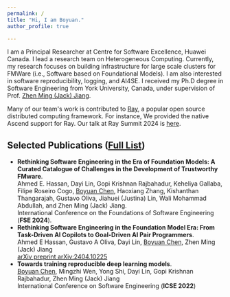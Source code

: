 ```yaml
---
permalink: /
title: "Hi, I am Boyuan."
author_profile: true

---
```


I am a Principal Researcher at Centre for Software Excellence, Huawei Canada.
I lead a research team on Heterogeneous Computing. Currently, my research focuses on building infrastructure for large scale clusters for FMWare (i.e., Software based on Foundational Models). I am also interested in software reproducibility, logging, and AI4SE.
I received my Ph.D degree in Software Engineering from York University, Canada, under supervision of Prof. [Zhen Ming (Jack) Jiang](http://www.cse.yorku.ca/~zmjiang/).

Many of our team's work is contributed to [Ray](https://ray.io), a popular open source distributed computing framework. For instance, We provided the native Ascend support for Ray. Our talk at Ray Summit 2024 is [here](https://youtu.be/TSAWC-ZZwv4?si=Ht30wHcPAr2h8Aca).

## Selected Publications ([Full List](https://scholar.google.com/citations?hl=en&user=HsUXC7oAAAAJ))

- **Rethinking Software Engineering in the Era of Foundation Models: A Curated Catalogue of Challenges in the Development of Trustworthy FMware**.\
  Ahmed E. Hassan, Dayi Lin, Gopi Krishnan Rajbahadur, Keheliya Gallaba, Filipe Roseiro Cogo, <ins>Boyuan Chen</ins>, Haoxiang Zhang, Kishanthan Thangarajah, Gustavo Oliva, Jiahuei (Justina) Lin, Wali Mohammad Abdullah, and Zhen Ming (Jack) Jiang.\
  International Conference on the Foundations of Software Engineering (**FSE 2024**).
- **Rethinking Software Engineering in the Foundation Model Era: From Task-Driven AI Copilots to Goal-Driven AI Pair Programmers**.\
  Ahmed E Hassan, Gustavo A Oliva, Dayi Lin, <ins>Boyuan Chen</ins>, Zhen Ming (Jack) Jiang\
  [arXiv preprint arXiv:2404.10225](https://arxiv.org/pdf/2404.10225)
- **Towards training reproducible deep learning models**.\
  <ins>Boyuan Chen</ins>, Mingzhi Wen, Yong Shi, Dayi Lin, Gopi Krishnan Rajbahadur, Zhen Ming (Jack) Jiang\
  International Conference on Software Engineering (**ICSE 2022**)





